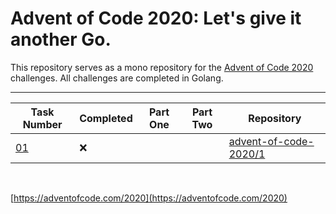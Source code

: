 # Advent of Code 2020: Let's give it another Go.

This repository serves as a mono repository for the [Advent of Code 2020](https://adventofcode.com/2020) challenges. All challenges are completed in Golang.


---

<!--✅ ❌ -->

| Task Number | Completed | Part One | Part Two | Repository |
|-------------|-----------|-|--|--------|
| [01](https://adventofcode.com/2020/day/1) | ❌ |  |  | [advent-of-code-2020/1](https://github.com/n0rrman/advent-of-code-2020/tree/main/01) | -->

&nbsp;

[https://adventofcode.com/2020](https://adventofcode.com/2020)
